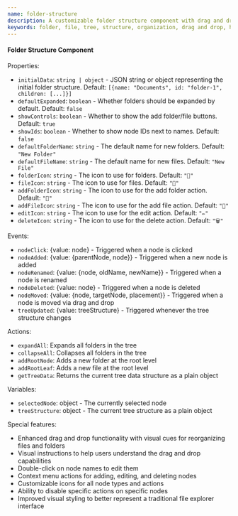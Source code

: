 ```yaml
---
name: folder-structure
description: A customizable folder structure component with drag and drop functionality for organizing files and folders in a tree view
keywords: folder, file, tree, structure, organization, drag and drop, hierarchy, directory
---
```


#### Folder Structure Component

Properties:
- `initialData`: `string | object` - JSON string or object representing the initial folder structure. Default: `[{name: "Documents", id: "folder-1", children: [...]}]`
- `defaultExpanded`: `boolean` - Whether folders should be expanded by default. Default: `false`
- `showControls`: `boolean` - Whether to show the add folder/file buttons. Default: `true`
- `showIds`: `boolean` - Whether to show node IDs next to names. Default: `false`
- `defaultFolderName`: `string` - The default name for new folders. Default: `"New Folder"`
- `defaultFileName`: `string` - The default name for new files. Default: `"New File"`
- `folderIcon`: `string` - The icon to use for folders. Default: `"📂"`
- `fileIcon`: `string` - The icon to use for files. Default: `"📄"`
- `addFolderIcon`: `string` - The icon to use for the add folder action. Default: `"📂"`
- `addFileIcon`: `string` - The icon to use for the add file action. Default: `"📄"`
- `editIcon`: `string` - The icon to use for the edit action. Default: `"✏️"`
- `deleteIcon`: `string` - The icon to use for the delete action. Default: `"🗑️"`

Events:
- `nodeClick`: {value: node} - Triggered when a node is clicked
- `nodeAdded`: {value: {parentNode, node}} - Triggered when a new node is added
- `nodeRenamed`: {value: {node, oldName, newName}} - Triggered when a node is renamed
- `nodeDeleted`: {value: node} - Triggered when a node is deleted
- `nodeMoved`: {value: {node, targetNode, placement}} - Triggered when a node is moved via drag and drop
- `treeUpdated`: {value: treeStructure} - Triggered whenever the tree structure changes

Actions:
- `expandAll`: Expands all folders in the tree
- `collapseAll`: Collapses all folders in the tree
- `addRootNode`: Adds a new folder at the root level
- `addRootLeaf`: Adds a new file at the root level
- `getTreeData`: Returns the current tree data structure as a plain object

Variables:
- `selectedNode`: object - The currently selected node
- `treeStructure`: object - The current tree structure as a plain object

Special features:
- Enhanced drag and drop functionality with visual cues for reorganizing files and folders
- Visual instructions to help users understand the drag and drop capabilities
- Double-click on node names to edit them
- Context menu actions for adding, editing, and deleting nodes
- Customizable icons for all node types and actions
- Ability to disable specific actions on specific nodes
- Improved visual styling to better represent a traditional file explorer interface